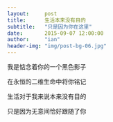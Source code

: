 ```yaml
---
layout:     post
title:      生活本来没有目的
subtitle:   "只是因为你在这里"
date:       2015-09-07 12:00:00
author:     "ian"
header-img: "img/post-bg-06.jpg"
---
```


<p>我是惦念着你的一个黑色影子</p>
<p>在永恒的二维生命中将你铭记</p>
<p>生活对于我来说本来没有目的</p>
<p>只是因为无意间恰好跟随了你</p>